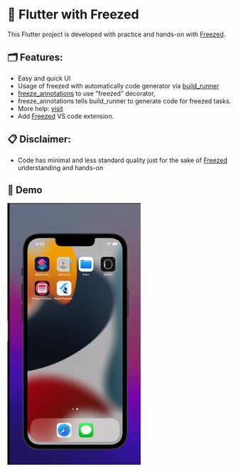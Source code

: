 
# 🎯 Flutter with Freezed 

This Flutter project is developed with practice and hands-on with [Freezed](https://pub.dev/packages/freezed).

## 🗂 Features:

- Easy and quick UI
- Usage of freezed with automatically code generator via [build_runner](https://pub.dev/packages/build_runner)
- [freeze_annotations](https://pub.dev/packages/freezed_annotation) to use "freezed" decorator, 
- freeze_annotations tells build_runner to generate code for freezed tasks.  
- More help: [visit](https://pub.dev/packages/freezed)
- Add [Freezed](https://marketplace.visualstudio.com/items?itemName=blaxou.freezed) VS code extension. 

## 📋 Disclaimer:
- Code has minimal and less standard quality just for the sake of [Freezed](https://pub.dev/packages/freezed) understanding and hands-on

## 📱 Demo

<img src="https://github.com/Insha-Siddiquii/flutter_with_freezed/blob/master/video/flutterFreezed.gif" width ="300"> 



